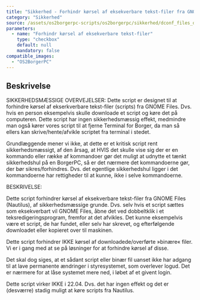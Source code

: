 ```yaml
---
title: "Sikkerhed - Forhindr kørsel af eksekverbare tekst-filer fra GNOME Files (Nautilus)"
category: "Sikkerhed"
source: /assets/os2borgerpc-scripts/os2borgerpc/sikkerhed/dconf_files_deny_shell_script_running.sh
parameters:
  - name: "Forhindr kørsel af eksekverbare tekst-filer"
    type: "checkbox"
    default: null
    mandatory: false
compatible_images:
  - "OS2BorgerPC"
---
```


## Beskrivelse
SIKKERHEDSMÆSSIGE OVERVEJELSER:
Dette script er designet til at forhindre kørsel af ekserkverbare tekst-filer (scripts) fra GNOME Files. 
Dvs. hvis en person eksempelvis skulle downloade et script og køre det på computeren. 
Dette script har ingen sikkerhedsmæssig effekt, medmindre man også kører vores script til at fjerne Terminal for Borger, da man så ellers kan skrive/hente/afvikle scriptet fra terminal i stedet.

Grundlæggende mener vi ikke, at dette er et kritisk script rent sikkerhedsmæssigt, af den årsag, at HVIS det skulle vise sig der er en kommando eller række af kommandoer gør det muligt at udnytte et tænkt sikkerhedshul på en BorgerPC, så er det nærmere det kommandoerne gør, der bør sikres/forhindres. Dvs. det egentlige sikkerhedshul ligger i det kommandoerne har rettigheder til at kunne, ikke i selve kommandoerne.

BESKRIVELSE:

Dette script forhindrer kørsel af eksekverbare tekst-filer fra GNOME Files (Nautilus), af sikkerhedsmæssige grunde. Dvs. selv hvis et script sættes som eksekverbart vil GNOME Files, åbne det ved dobbeltklik i et teksredigeringsprogram, fremfor at det afvikles.
Det kunne eksempelvis være et script, de har fundet, eller selv har skrevet, og efterfølgende downloadet eller kopieret over til maskinen.

Dette script forhindrer IKKE kørsel af downloadede/overførte »binære« filer. Vi er i gang med at se på løsninger for at forhindre kørsel af disse.

Det skal dog siges, at et sådant script eller binær fil uanset ikke har adgang til at lave permanente ændringer i styresystemet, som overlever logud.
Det er nærmere for at låse systemet mere ned, i løbet af et givent login.

Dette script virker IKKE i 22.04. Dvs. det har ingen effekt og det er (desværre) stadig muligt at køre scripts fra Nautilus.